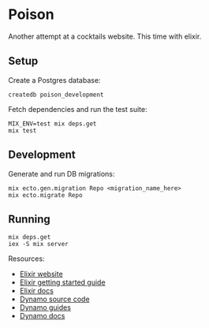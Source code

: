 # Poison
Another attempt at a cocktails website. This time with elixir.

## Setup
Create a Postgres database:

    createdb poison_development

Fetch dependencies and run the test suite:

    MIX_ENV=test mix deps.get
    mix test

## Development
Generate and run DB migrations:

    mix ecto.gen.migration Repo <migration_name_here>
    mix ecto.migrate Repo


## Running

    mix deps.get
    iex -S mix server

Resources:

* [Elixir website](http://elixir-lang.org/)
* [Elixir getting started guide](http://elixir-lang.org/getting_started/1.html)
* [Elixir docs](http://elixir-lang.org/docs)
* [Dynamo source code](https://github.com/elixir-lang/dynamo)
* [Dynamo guides](https://github.com/elixir-lang/dynamo#learn-more)
* [Dynamo docs](http://elixir-lang.org/docs/dynamo)
